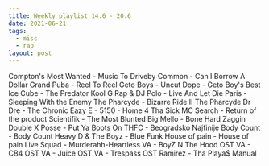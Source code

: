 ```yaml
---
title: Weekly playlist 14.6 - 20.6
date: 2021-06-21
tags:
  - misc
  - rap
layout: post
---
```


Compton's Most Wanted - Music To Driveby
Common - Can I Borrow A Dollar
Grand Puba - Reel To Reel
Geto Boys - Uncut Dope - Geto Boy's Best
Ice Cube - The Predator
Kool G Rap & DJ Polo - Live And Let Die
Paris - Sleeping With the Enemy
The Pharcyde - Bizarre Ride II The Pharcyde
Dr Dre - The Chronic
Eazy E - 5150 - Home 4 Tha Sick
MC Search - Return of the product
Scientifik - The Most Blunted
Big Mello - Bone Hard Zaggin
Double X Posse - Put Ya Boots On
THFC - Beogradsko Najfinije
Body Count - Body Count
Heavy D & The Boyz - Blue Funk
House of pain - House of pain
Live Squad - Murderahh-Heartless
VA - BoyZ N The Hood OST
VA - CB4 OST
VA - Juice OST
VA - Trespass OST
Ramirez - Tha Playa$ Manual

